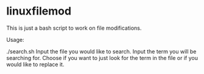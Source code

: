 # linuxfilemod
This is just a bash script to work on file modifications.

Usage:

./search.sh
Input the file you would like to search.
Input the term you will be searching for.
Choose if you want to just look for the term in the file or if you would like to replace it.
